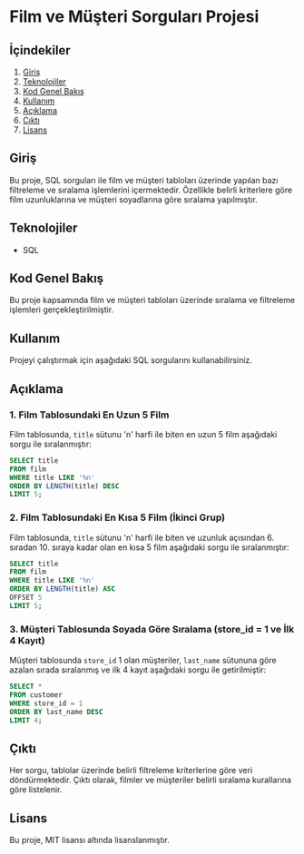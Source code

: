 
# Film ve Müşteri Sorguları Projesi

## İçindekiler
1. [Giriş](#giriş)
2. [Teknolojiler](#teknolojiler)
3. [Kod Genel Bakış](#kod-genel-bakış)
4. [Kullanım](#kullanım)
5. [Açıklama](#açıklama)
6. [Çıktı](#çıktı)
7. [Lisans](#lisans)

## Giriş
Bu proje, SQL sorguları ile film ve müşteri tabloları üzerinde yapılan bazı filtreleme ve sıralama işlemlerini içermektedir. Özellikle belirli kriterlere göre film uzunluklarına ve müşteri soyadlarına göre sıralama yapılmıştır.

## Teknolojiler
- SQL

## Kod Genel Bakış
Bu proje kapsamında film ve müşteri tabloları üzerinde sıralama ve filtreleme işlemleri gerçekleştirilmiştir.

## Kullanım
Projeyi çalıştırmak için aşağıdaki SQL sorgularını kullanabilirsiniz.

## Açıklama
### 1. Film Tablosundaki En Uzun 5 Film
Film tablosunda, `title` sütunu 'n' harfi ile biten en uzun 5 film aşağıdaki sorgu ile sıralanmıştır:
```sql
SELECT title 
FROM film 
WHERE title LIKE '%n' 
ORDER BY LENGTH(title) DESC 
LIMIT 5;
```

### 2. Film Tablosundaki En Kısa 5 Film (İkinci Grup)
Film tablosunda, `title` sütunu 'n' harfi ile biten ve uzunluk açısından 6. sıradan 10. sıraya kadar olan en kısa 5 film aşağıdaki sorgu ile sıralanmıştır:
```sql
SELECT title 
FROM film 
WHERE title LIKE '%n' 
ORDER BY LENGTH(title) ASC 
OFFSET 5 
LIMIT 5;
```

### 3. Müşteri Tablosunda Soyada Göre Sıralama (store_id = 1 ve İlk 4 Kayıt)
Müşteri tablosunda `store_id` 1 olan müşteriler, `last_name` sütununa göre azalan sırada sıralanmış ve ilk 4 kayıt aşağıdaki sorgu ile getirilmiştir:
```sql
SELECT * 
FROM customer 
WHERE store_id = 1 
ORDER BY last_name DESC 
LIMIT 4;
```

## Çıktı
Her sorgu, tablolar üzerinde belirli filtreleme kriterlerine göre veri döndürmektedir. Çıktı olarak, filmler ve müşteriler belirli sıralama kurallarına göre listelenir.

## Lisans
Bu proje, MIT lisansı altında lisanslanmıştır.
